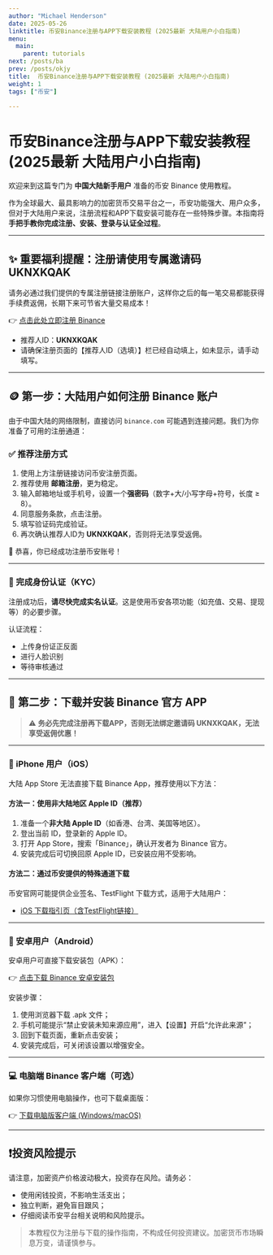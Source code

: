```yaml
---
author: "Michael Henderson"
date: 2025-05-26
linktitle: 币安Binance注册与APP下载安装教程 (2025最新 大陆用户小白指南)
menu:
  main:
    parent: tutorials
next: /posts/ba
prev: /posts/okjy
title:  币安Binance注册与APP下载安装教程 (2025最新 大陆用户小白指南)
weight: 1
tags: ["币安"]

---
```

# 币安Binance注册与APP下载安装教程 (2025最新 大陆用户小白指南)


欢迎来到这篇专门为 **中国大陆新手用户** 准备的币安 Binance 使用教程。

作为全球最大、最具影响力的加密货币交易平台之一，币安功能强大、用户众多，但对于大陆用户来说，注册流程和APP下载安装可能存在一些特殊步骤。本指南将 **手把手教你完成注册、安装、登录与认证全过程**。

---

## ✨ 重要福利提醒：注册请使用专属邀请码 UKNXKQAK

请务必通过我们提供的专属注册链接注册账户，这样你之后的每一笔交易都能获得手续费返佣，长期下来可节省大量交易成本！

👉 [点击此处立即注册 Binance](https://www.binance.com/join?ref=UKNXKQAK)

- 推荐人ID：**UKNXKQAK**
- 请确保注册页面的【推荐人ID（选填）】栏已经自动填上，如未显示，请手动填写。

---

## 🪙 第一步：大陆用户如何注册 Binance 账户

由于中国大陆的网络限制，直接访问 `binance.com` 可能遇到连接问题。我们为你准备了可用的注册通道：

### ✅ 推荐注册方式

1. 使用上方注册链接访问币安注册页面。
2. 推荐使用 **邮箱注册**，更为稳定。
3. 输入邮箱地址或手机号，设置一个**强密码**（数字+大/小写字母+符号，长度 ≥ 8）。
4. 同意服务条款，点击注册。
5. 填写验证码完成验证。
6. 再次确认推荐人ID为 **UKNXKQAK**，否则将无法享受返佣。

🎉 恭喜，你已经成功注册币安账号！

---

### 🔐 完成身份认证（KYC）

注册成功后，**请尽快完成实名认证**。这是使用币安各项功能（如充值、交易、提现等）的必要步骤。

认证流程：
- 上传身份证正反面
- 进行人脸识别
- 等待审核通过

---

## 📲 第二步：下载并安装 Binance 官方 APP

> ⚠️ **务必先完成注册再下载APP，否则无法绑定邀请码 UKNXKQAK，无法享受返佣优惠！**

---

### 🍎 iPhone 用户（iOS）

大陆 App Store 无法直接下载 Binance App，推荐使用以下方法：

#### 方法一：使用非大陆地区 Apple ID（推荐）

1. 准备一个**非大陆 Apple ID**（如香港、台湾、美国等地区）。
2. 登出当前 ID，登录新的 Apple ID。
3. 打开 App Store，搜索「Binance」，确认开发者为 Binance 官方。
4. 安装完成后可切换回原 Apple ID，已安装应用不受影响。

#### 方法二：通过币安提供的特殊通道下载

币安官网可能提供企业签名、TestFlight 下载方式，适用于大陆用户：

- [iOS 下载指引页（含TestFlight链接）](https://www.marketwebb.io/download-guide?hl=zh-CN)

---

### 🤖 安卓用户（Android）

安卓用户可直接下载安装包（APK）：

👉 [点击下载 Binance 安卓安装包](https://download.mp3web.ac/pack/BNApp_00000058.apk)

安装步骤：

1. 使用浏览器下载 .apk 文件；
2. 手机可能提示“禁止安装未知来源应用”，进入【设置】开启“允许此来源”；
3. 回到下载页面，重新点击安装；
4. 安装完成后，可关闭该设置以增强安全。

---

### 💻 电脑端 Binance 客户端（可选）

如果你习惯使用电脑操作，也可下载桌面版：

👉 [下载电脑版客户端 (Windows/macOS)](https://www.binance.com/zh-CN/download?pageType=normal)

---

## ❗️投资风险提示

请注意，加密资产价格波动极大，投资存在风险。请务必：

- 使用闲钱投资，不影响生活支出；
- 独立判断，避免盲目跟风；
- 仔细阅读币安平台相关说明和风险提示。

> 本教程仅为注册与下载的操作指南，不构成任何投资建议。加密货币市场瞬息万变，请谨慎参与。
